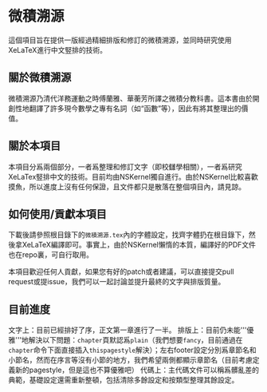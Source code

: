 # 微積溯源

這個項目旨在提供一版經過精細排版和修訂的微積溯源，並同時研究使用XeLaTeX進行中文竪排的技術。

## 關於微積溯源

微積溯源乃清代洋務運動之時傅蘭雅、華蘅芳所譯之微積分教科書。這本書由於開創性地翻譯了許多現今數學之專有名詞（如“函數”等），因此有將其整理出的價值。

## 關於本項目

本項目分𤔡兩個部分，一者𤔡整理和修訂文字（即校讎學相關），一者𤔡研究XeLaTex竪排中文的技術。目前均由NSKernel獨自進行。由於NSKernel比較喜歡摸魚，所以進度上沒有任何保證，且文件都只是散落在整個項目內，請見諒。

## 如何使用/貢獻本項目

下載後請參照根目錄下的`微積溯源.tex`內的字體設定，找齊字體扔在根目錄下，然後拿XeLaTeX編譯即可。事實上，由於NSKernel懶惰的本質，編譯好的PDF文件也在repo裏，可自行取用。

本項目歡迎任何人貢獻，如果您有好的patch或者建議，可以直接提交pull request或提issue，我們可以一起討論並提升最終的文字與排版質量。

## 目前進度

文字上：目前已經排好了序，正文第一章進行了一半。
排版上：目前仍未能'''優雅'''地解決以下問題：`chapter`頁默認𤔡`plain`（我們想要`fancy`，目前通過在`chapter`命令下面直接插入`thispagestyle`解決）；左右footer設定分別𤔡章節名和小節名，然而在序言等沒有小節的地方，我們希望兩側都顯示章節名（目前考慮定義新的pagestyle，但是這也不算優雅吧）
代碼上：主代碼文件可以稱𤔡髒亂差的典範，基礎設定還需重新整頓，包括清除多餘設定和按類型整理其餘設定。
